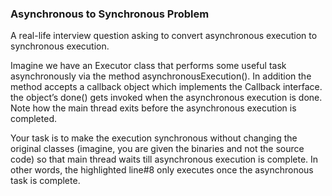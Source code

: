 ### Asynchronous to Synchronous Problem

A real-life interview question asking to convert asynchronous execution to synchronous execution.

Imagine we have an Executor class that performs some useful task asynchronously via the method asynchronousExecution(). In addition the method accepts a callback object which implements the Callback interface. the object’s done() gets invoked when the asynchronous execution is done.
Note how the main thread exits before the asynchronous execution is completed.

Your task is to make the execution synchronous without changing the original classes (imagine, you are given the binaries and not the source code) so that main thread waits till asynchronous execution is complete. In other words, the highlighted line#8 only executes once the asynchronous task is complete.